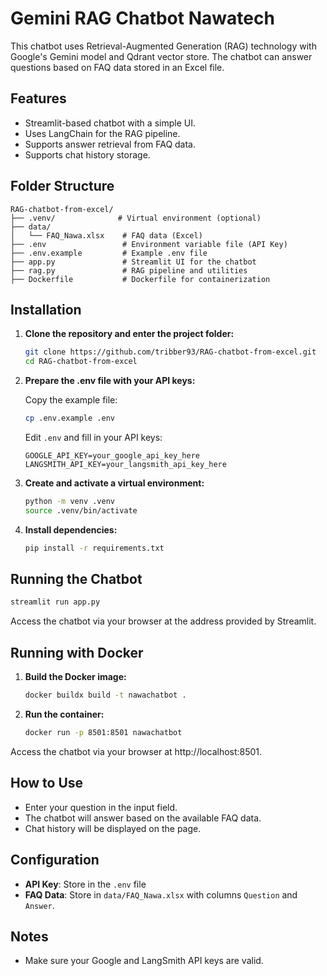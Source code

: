 # Gemini RAG Chatbot Nawatech

This chatbot uses Retrieval-Augmented Generation (RAG) technology with Google's Gemini model and Qdrant vector store. The chatbot can answer questions based on FAQ data stored in an Excel file.

## Features

- Streamlit-based chatbot with a simple UI.
- Uses LangChain for the RAG pipeline.
- Supports answer retrieval from FAQ data.
- Supports chat history storage.

## Folder Structure

```
RAG-chatbot-from-excel/
├── .venv/              # Virtual environment (optional)
├── data/
│   └── FAQ_Nawa.xlsx    # FAQ data (Excel)
├── .env                 # Environment variable file (API Key)
├── .env.example         # Example .env file
├── app.py               # Streamlit UI for the chatbot
├── rag.py               # RAG pipeline and utilities
├── Dockerfile           # Dockerfile for containerization
```

## Installation

1. **Clone the repository and enter the project folder:**

   ```bash
   git clone https://github.com/tribber93/RAG-chatbot-from-excel.git
   cd RAG-chatbot-from-excel
   ```

2. **Prepare the .env file with your API keys:**

   Copy the example file:

   ```bash
   cp .env.example .env
   ```

   Edit `.env` and fill in your API keys:

   ```env
   GOOGLE_API_KEY=your_google_api_key_here
   LANGSMITH_API_KEY=your_langsmith_api_key_here
   ```

3. **Create and activate a virtual environment:**

   ```bash
   python -m venv .venv
   source .venv/bin/activate
   ```

4. **Install dependencies:**

   ```bash
   pip install -r requirements.txt
   ```

## Running the Chatbot

```bash
streamlit run app.py
```

Access the chatbot via your browser at the address provided by Streamlit.

## Running with Docker

1. **Build the Docker image:**

   ```bash
   docker buildx build -t nawachatbot .
   ```

2. **Run the container:**

   ```bash
   docker run -p 8501:8501 nawachatbot
   ```

Access the chatbot via your browser at http://localhost:8501.

## How to Use

- Enter your question in the input field.
- The chatbot will answer based on the available FAQ data.
- Chat history will be displayed on the page.

## Configuration

- **API Key**: Store in the `.env` file
- **FAQ Data**: Store in `data/FAQ_Nawa.xlsx` with columns `Question` and `Answer`.

## Notes

- Make sure your Google and LangSmith API keys are valid.
